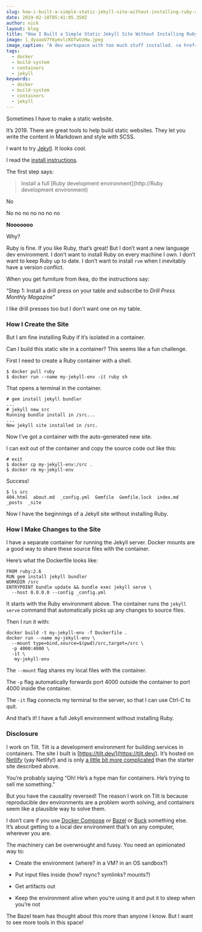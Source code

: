 ```yaml
---
slug: how-i-built-a-simple-static-jekyll-site-without-installing-ruby-a-rant
date: 2019-02-18T05:41:05.350Z
author: nick
layout: blog
title: "How I Built a Simple Static Jekyll Site Without Installing Ruby: A Rant"
image: 1_dyaaoU7Y6ymvlcKOfwVzHw.jpeg
image_caption: "A dev workspace with too much stuff installed. <a href='https://unsplash.com/photos/HjXiUoLTqiI'>Photo courtesy of Steve Giampa on Unsplash</a>."
tags:
  - docker
  - build-system
  - containers
  - jekyll
keywords:
  - docker
  - build-system
  - containers
  - jekyll
---
```


Sometimes I have to make a static website.

It’s 2019. There are great tools to help build static websites. They let you write the content in Markdown and style with SCSS.

I want to try [Jekyll](https://jekyllrb.com/). It looks cool.

I read the [install instructions](https://jekyllrb.com/docs/).

The first step says:
> Install a full [Ruby development environment](http://Ruby development environment)

No

No no no no no no no

**Nooooooo**

Why?

Ruby is fine. If you like Ruby, that’s great! But I don’t want a new language dev environment. I don’t want to install Ruby on every machine I own. I don’t want to keep Ruby up to date. I don’t want to install `rvm` when I inevitably have a version conflict.

When you get furniture from Ikea, do the instructions say:

“Step 1: Install a drill press on your table and subscribe to *Drill Press Monthly Magazine*”

I like drill presses too but I don’t want one on my table.

### How I Create the Site

But I am fine installing Ruby if it’s isolated in a container.

Can I build this static site in a container? This seems like a fun challenge.

First I need to create a Ruby container with a shell.

```
$ docker pull ruby
$ docker run --name my-jekyll-env -it ruby sh
```


That opens a terminal in the container.

```
# gem install jekyll bundler
...
# jekyll new src
Running bundle install in /src...
...
New jekyll site installed in /src.
```


Now I’ve got a container with the auto-generated new site.

I can exit out of the container and copy the source code out like this:

```
# exit
$ docker cp my-jekyll-env:/src .
$ docker rm my-jekyll-env
```


Success!

```
$ ls src
404.html  about.md  _config.yml  Gemfile  Gemfile.lock  index.md  _posts  _site
```


Now I have the beginnings of a Jekyll site without installing Ruby.

### How I Make Changes to the Site

I have a separate container for running the Jekyll server. Docker mounts are a good way to share these source files with the container.

Here’s what the Dockerfile looks like:

```
FROM ruby:2.6
RUN gem install jekyll bundler
WORKDIR /src
ENTRYPOINT bundle update && bundle exec jekyll serve \
  --host 0.0.0.0 --config _config.yml
```


It starts with the Ruby environment above. The container runs the `jekyll serve` command that automatically picks up any changes to source files.

Then I run it with:

```
docker build -t my-jekyll-env -f Dockerfile .
docker run --name my-jekyll-env \
  --mount type=bind,source=$(pwd)/src,target=/src \
  -p 4000:4000 \
  -it \
   my-jekyll-env
```


The `--mount` flag shares my local files with the container.

The `-p` flag automatically forwards port 4000 outside the container to port 4000 inside the container.

The `-it` flag connects my terminal to the server, so that I can use Ctrl-C to quit.

And that’s it! I have a full Jekyll environment without installing Ruby.

### Disclosure

I work on Tilt. Tilt is a development environment for building services in containers. The site I built is [https://tilt.dev/](https://tilt.dev/). It’s hosted on [Netlify](https://netlify.com/) (yay Netlify!) and is only [a little bit more complicated](https://github.com/windmilleng/tilt.build) than the starter site described above.

You’re probably saying “Oh! He’s a hype man for containers. He’s trying to sell me something.”

But you have the causality reversed! The reason I work on Tilt is because reproducible dev environments are a problem worth solving, and containers seem like a plausible way to solve them.

I don’t care if you use [Docker Compose](https://docs.docker.com/compose/) or [Bazel](https://bazel.build/) or [Buck](https://buckbuild.com/) something else. It’s about getting to a local dev environment that’s on any computer, wherever you are.

The machinery can be overwrought and fussy. You need an opinionated way to:

* Create the environment (where? in a VM? in an OS sandbox?)

* Put input files inside (how? rsync? symlinks? mounts?)

* Get artifacts out

* Keep the environment alive when you’re using it and put it to sleep when you’re not

The Bazel team has thought about this more than anyone I know. But I want to see more tools in this space!
